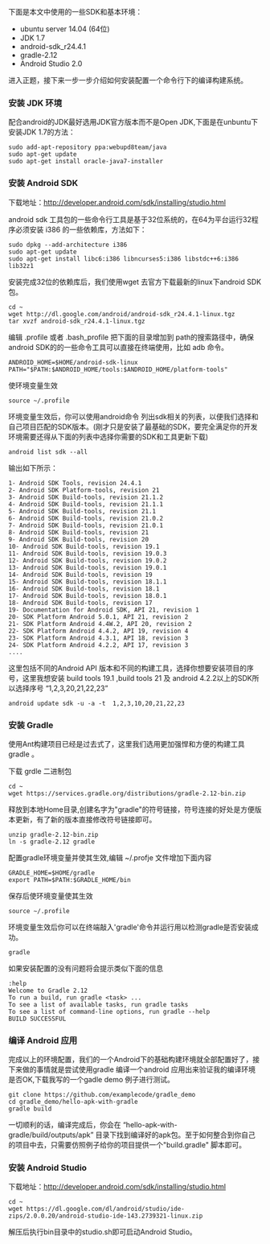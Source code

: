 <!---title:Ubuntu下全命令行搭建Android开发环境-->
<!---category:技术学习-->
<!---tags:ubuntu, android, shell-->
<!---author:Neal-->
<!---date:2016-04-16-->

下面是本文中使用的一些SDK和基本环境：

* ubuntu server 14.04 (64位)
* JDK 1.7
* android-sdk\_r24.4.1
* gradle-2.12
* Android Studio 2.0

进入正题，接下来一步一步介绍如何安装配置一个命令行下的编译构建系统。

### 安装 JDK 环境
配合android的JDK最好选用JDK官方版本而不是Open JDK,下面是在unbuntu下安装JDK 1.7的方法：

    sudo add-apt-repository ppa:webupd8team/java
    sudo apt-get update
    sudo apt-get install oracle-java7-installer

### 安装 Android SDK
下载地址：<http://developer.android.com/sdk/installing/studio.html>

android sdk 工具包的一些命令行工具是基于32位系统的，在64为平台运行32程序必须安装 i386 的一些依赖库，方法如下：

    sudo dpkg --add-architecture i386
    sudo apt-get update
    sudo apt-get install libc6:i386 libncurses5:i386 libstdc++6:i386 lib32z1

安装完成32位的依赖库后，我们使用wget 去官方下载最新的linux下android SDK包。

    cd ~
    wget http://dl.google.com/android/android-sdk_r24.4.1-linux.tgz
    tar xvzf android-sdk_r24.4.1-linux.tgz

编辑 .profile 或者 .bash\_profile 把下面的目录增加到 path的搜索路径中，确保android SDK的的一些命令工具可以直接在终端使用，比如 adb 命令。

    ANDROID_HOME=$HOME/android-sdk-linux
    PATH="$PATH:$ANDROID_HOME/tools:$ANDROID_HOME/platform-tools"

使环境变量生效

    source ~/.profile

环境变量生效后，你可以使用android命令 列出sdk相关的列表，以便我们选择和自己项目匹配的SDK版本。(刚才只是安装了最基础的SDK，要完全满足你的开发环境需要还得从下面的列表中选择你需要的SDK和工具更新下载)

    android list sdk --all

输出如下所示：

    1- Android SDK Tools, revision 24.4.1
    2- Android SDK Platform-tools, revision 21
    3- Android SDK Build-tools, revision 21.1.2
    4- Android SDK Build-tools, revision 21.1.1
    5- Android SDK Build-tools, revision 21.1
    6- Android SDK Build-tools, revision 21.0.2
    7- Android SDK Build-tools, revision 21.0.1
    8- Android SDK Build-tools, revision 21
    9- Android SDK Build-tools, revision 20
    10- Android SDK Build-tools, revision 19.1
    11- Android SDK Build-tools, revision 19.0.3
    12- Android SDK Build-tools, revision 19.0.2
    13- Android SDK Build-tools, revision 19.0.1
    14- Android SDK Build-tools, revision 19
    15- Android SDK Build-tools, revision 18.1.1
    16- Android SDK Build-tools, revision 18.1
    17- Android SDK Build-tools, revision 18.0.1
    18- Android SDK Build-tools, revision 17
    19- Documentation for Android SDK, API 21, revision 1
    20- SDK Platform Android 5.0.1, API 21, revision 2
    21- SDK Platform Android 4.4W.2, API 20, revision 2
    22- SDK Platform Android 4.4.2, API 19, revision 4
    23- SDK Platform Android 4.3.1, API 18, revision 3
    24- SDK Platform Android 4.2.2, API 17, revision 3
    ....

这里包括不同的Android API 版本和不同的构建工具，选择你想要安装项目的序号，这里我想安装 build tools 19.1 ,build tools 21 及 android 4.2.2以上的SDK所以选择序号 “1,2,3,20,21,22,23”

    android update sdk -u -a -t  1,2,3,10,20,21,22,23

### 安装 Gradle
使用Ant构建项目已经是过去式了，这里我们选用更加强悍和方便的构建工具gradle 。

下载 grdle 二进制包

    cd ~
    wget https://services.gradle.org/distributions/gradle-2.12-bin.zip

释放到本地Home目录,创建名字为"gradle"的符号链接，符号连接的好处是方便版本更新，有了新的版本直接修改符号链接即可。

    unzip gradle-2.12-bin.zip 
    ln -s gradle-2.12 gradle

配置gradle环境变量并使其生效,编辑 ~/.profje 文件增加下面内容

    GRADLE_HOME=$HOME/gradle
    export PATH=$PATH:$GRADLE_HOME/bin

保存后使环境变量使其生效

    source ~/.profile

环境变量生效后你可以在终端敲入'gradle'命令并运行用以检测gradle是否安装成功。

    gradle

如果安装配置的没有问题将会提示类似下面的信息

    :help
    Welcome to Gradle 2.12
    To run a build, run gradle <task> ...
    To see a list of available tasks, run gradle tasks
    To see a list of command-line options, run gradle --help
    BUILD SUCCESSFUL

### 编译 Android 应用
完成以上的环境配置，我们的一个Android下的基础构建环境就全部配置好了，接下来做的事情就是尝试使用gradle 编译一个android 应用出来验证我的编译环境是否OK,下载我写的一个gadle demo 例子进行测试。

    git clone https://github.com/examplecode/gradle_demo
    cd gradle_demo/hello-apk-with-gradle
    gradle build

一切顺利的话，编译完成后，你会在 “hello-apk-with-gradle/build/outputs/apk” 目录下找到编译好的apk包。至于如何整合到你自己的项目中去，只需要仿照例子给你的项目提供一个"build.gradle" 脚本即可。

### 安装 Android Studio
下载地址：<http://developer.android.com/sdk/installing/studio.html>

    cd ~
    wget https://dl.google.com/dl/android/studio/ide-zips/2.0.0.20/android-studio-ide-143.2739321-linux.zip

解压后执行bin目录中的studio.sh即可启动Android Studio。
